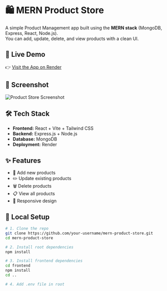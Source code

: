 # 🛍️ MERN Product Store

A simple Product Management app built using the **MERN stack** (MongoDB, Express, React, Node.js).  
You can add, update, delete, and view products with a clean UI.

## 🚀 Live Demo

👉 [Visit the App on Render](https://product-store-7rhh.onrender.com)

## 📸 Screenshot

![Product Store Screenshot](.screenshot-for-readme.png)

## 🛠️ Tech Stack

- **Frontend:** React + Vite + Tailwind CSS
- **Backend:** Express.js + Node.js
- **Database:** MongoDB
- **Deployment:** Render

## ✨ Features

- 📝 Add new products  
- ✏️ Update existing products  
- 🗑️ Delete products  
- 📋 View all products  
- 📱 Responsive design

## 🔧 Local Setup

```bash
# 1. Clone the repo
git clone https://github.com/your-username/mern-product-store.git
cd mern-product-store

# 2. Install root dependencies
npm install

# 3. Install frontend dependencies
cd frontend
npm install
cd ..

# 4. Add .env file in root
